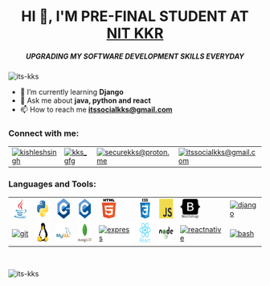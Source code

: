 
<h1 align="center" style="text-transform: uppercase;">HI 👋, I'M PRE-FINAL STUDENT AT <a href='https://www.nitkkr.ac.in/' target='_blank'>NIT KKR</a>
</h1>
<h5 align="center" style="text-transform: uppercase;"><i>UPGRADING MY SOFTWARE DEVELOPMENT SKILLS EVERYDAY</i></h5>


<p align="left"> <img src="https://komarev.com/ghpvc/?username=its-kks&label=Profile%20views&color=0e75b6&style=flat" alt="its-kks" /> </p>

- 🌱 I’m currently learning **Django**
- 💬 Ask me about **java, python and react**
- 📫 How to reach me **itssocialkks@gmail.com**

<h3 align="left">Connect with me:</h3>
<p align="left">
<table>
  <tr>
    <td><a href="https://linkedin.com/in/kishleshsingh" target="blank"><img align="center" src="https://raw.githubusercontent.com/rahuldkjain/github-profile-readme-generator/master/src/images/icons/Social/linked-in-alt.svg" alt="kishleshsingh" height="30" width="40" /></a></td>
    <td><a href="https://auth.geeksforgeeks.org/user/kks_gfg" target="blank"><img align="center" src="https://raw.githubusercontent.com/rahuldkjain/github-profile-readme-generator/master/src/images/icons/Social/geeks-for-geeks.svg" alt="kks_gfg" height="30" width="40" /></a></td>
    <td><a href="https://www.codechef.com/users/its_kks" target="blank"><img align="center" src="https://img.icons8.com/?size=256&id=LnZMjt9rZC3d&format=png" alt="securekks@proton.me" height="30" width="40" /></a></td>
    <td><a href="https://codeforces.com/profile/itssocialkks" target="blank"><img align="center" src="https://raw.githubusercontent.com/rahuldkjain/github-profile-readme-generator/master/src/images/icons/Social/codeforces.svg" alt="itssocialkks@gmail.com" height="30" width="40" /></a></td>
    <td><a href="https://www.leetcode.com/itssocialkks" target="blank"><img align="center" src="https://raw.githubusercontent.com/rahuldkjain/github-profile-readme-generator/master/src/images/icons/Social/leet-code.svg" alt="itssocialkks" height="30" width="40" /></a></td>
  </tr>
</table>
</p>

<h3 align="left">Languages and Tools:</h3>
<div align="left">
<table>
  <tr>
    <td><a href="https://www.java.com" target="_blank" rel="noreferrer"><img src="https://raw.githubusercontent.com/devicons/devicon/master/icons/java/java-original.svg" alt="java" width="40" height="40"/></a></td>
    <td><a href="https://www.python.org" target="_blank" rel="noreferrer"><img src="https://raw.githubusercontent.com/devicons/devicon/master/icons/python/python-original.svg" alt="python" width="40" height="40"/></a></td>
    <td><a href="https://www.w3schools.com/cpp/" target="_blank" rel="noreferrer"><img src="https://raw.githubusercontent.com/devicons/devicon/master/icons/cplusplus/cplusplus-original.svg" alt="cplusplus" width="40" height="40"/></a></td>
    <td><a href="https://www.cprogramming.com/" target="_blank" rel="noreferrer"><img src="https://raw.githubusercontent.com/devicons/devicon/master/icons/c/c-original.svg" alt="c" width="40" height="40"/></a></td>
    <td><a href="https://www.w3.org/html/" target="_blank" rel="noreferrer"><img src="https://raw.githubusercontent.com/devicons/devicon/master/icons/html5/html5-original-wordmark.svg" alt="html5" width="40" height="40"/></a></td>
    <td><a href="https://www.w3schools.com/css/" target="_blank" rel="noreferrer"><img src="https://raw.githubusercontent.com/devicons/devicon/master/icons/css3/css3-original-wordmark.svg" alt="css3" width="40" height="40"/></a></td>
    <td><a href="https://developer.mozilla.org/en-US/docs/Web/JavaScript" target="_blank" rel="noreferrer"><img src="https://raw.githubusercontent.com/devicons/devicon/master/icons/javascript/javascript-original.svg" alt="javascript" width="40" height="40"/></a></td>
    <td><a href="https://getbootstrap.com" target="_blank" rel="noreferrer"><img src="https://raw.githubusercontent.com/devicons/devicon/master/icons/bootstrap/bootstrap-plain-wordmark.svg" alt="bootstrap" width="40" height="40"/></a></td>
    <td><a href="https://www.djangoproject.com/" target="_blank" rel="noreferrer"><img src="https://cdn.worldvectorlogo.com/logos/django.svg" alt="django" width="40" height="40"/></a></td>
    </tr><tr>
    <td><a href="https://git-scm.com/" target="_blank" rel="noreferrer"><img src="https://www.vectorlogo.zone/logos/git-scm/git-scm-icon.svg" alt="git" width="40" height="40"/></a></td>
    <td><a href="https://www.linux.org/" target="_blank" rel="noreferrer"><img src="https://raw.githubusercontent.com/devicons/devicon/master/icons/linux/linux-original.svg" alt="linux" width="40" height="40"/></a></td>
    <td><a href="https://www.mysql.com/" target="_blank" rel="noreferrer"><img src="https://raw.githubusercontent.com/devicons/devicon/master/icons/mysql/mysql-original-wordmark.svg" alt="mysql" width="40" height="40"/></a></td>
    <td><a href="https://www.mongodb.com/" target="_blank" rel="noreferrer"><img src="https://raw.githubusercontent.com/devicons/devicon/master/icons/mongodb/mongodb-original-wordmark.svg" alt="mongodb" width="40" height="40"/></a></td>
    <td style="background:white"> <a href="https://expressjs.com" target="_blank" rel="noreferrer"> <img src="https://img.icons8.com/?size=256&id=WNoJgbzDr3i2&format=png" alt="express" width="40" height="40"/> </a></td>
    <td><a href="https://reactjs.org/" target="_blank" rel="noreferrer"><img src="https://raw.githubusercontent.com/devicons/devicon/master/icons/react/react-original-wordmark.svg" alt="react" width="40" height="40"/></a></td>
    <td><a href="https://nodejs.org" target="_blank" rel="noreferrer"><img src="https://raw.githubusercontent.com/devicons/devicon/master/icons/nodejs/nodejs-original-wordmark.svg" alt="nodejs" width="40" height="40"/></a></td>
    <td><a href="https://reactnative.dev/" target="_blank" rel="noreferrer"><img src="https://reactnative.dev/img/header_logo.svg" alt="reactnative" width="40" height="40"/></a></td>
    <td><a href="https://www.gnu.org/software/bash/" target="_blank" rel="noreferrer"> <img src="https://img.icons8.com/?size=256&id=50ZQHdJTmPqw&format=png" alt="bash" width="40" height="40"/> </a></td>
  </tr>
</table>
</div>
<br>

<p><img align="left" src="https://github-readme-stats.vercel.app/api/top-langs?username=its-kks&show_icons=true&locale=en&layout=compact" alt="its-kks" /></p>

